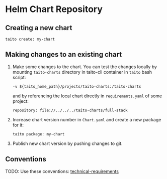# Helm Chart Repository

## Creating a new chart

```
taito create: my-chart
```

## Making changes to an existing chart

1. Make some changes to the chart. You can test the changes locally by mounting `taito-charts` directory in taito-cli container in `taito` bash script:

    ```
    -v ${taito_home_path}/projects/taito-charts:/taito-charts
    ```

    and by referencing the local chart directly in `requirements.yaml` of some project:

    ```
    repository: file://../../../taito-charts/full-stack
    ```

2. Increase chart version number in `Chart.yaml` and create a new package for it:

    ```
    taito package: my-chart
    ```

3. Publish new chart version by pushing changes to git.

## Conventions

TODO: Use these conventions: [technical-requirements](https://github.com/helm/charts/blob/master/CONTRIBUTING.md#technical-requirements)
